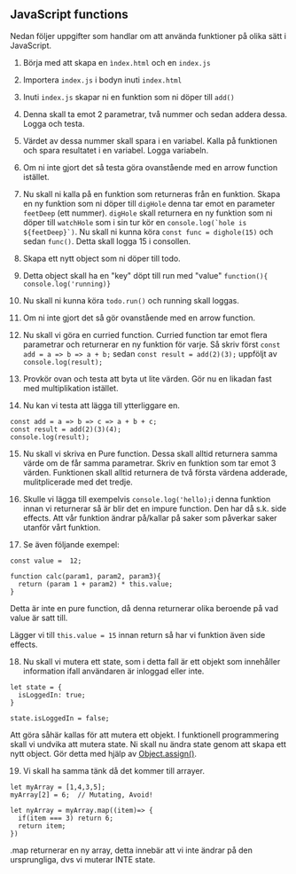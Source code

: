 ## JavaScript functions

Nedan följer uppgifter som handlar om att använda funktioner på olika sätt i JavaScript.

1. Börja med att skapa en ```ìndex.html``` och en ```index.js```

1. Importera ```index.js``` i bodyn inuti ```index.html```

1. Inuti ```index.js``` skapar ni en funktion som ni döper till ```add()```

1. Denna skall ta emot 2 parametrar, två nummer och sedan addera dessa. Logga och testa.

1. Värdet av dessa nummer skall spara i en variabel. Kalla på funktionen och spara resultatet i en variabel. Logga variabeln.

1. Om ni inte gjort det så testa göra ovanstående med en arrow function istället.

1. Nu skall ni kalla på en funktion som returneras från en funktion. Skapa en ny funktion som ni döper till ```digHole``` denna tar emot en parameter ```feetDeep``` (ett nummer). ```digHole``` skall returnera en ny funktion som ni döper till ```watchHole``` som i sin tur kör en ```console.log(`hole is ${feetDeep}`)```. Nu skall ni kunna köra ```const func = dighole(15)``` och sedan ```func()```. Detta skall logga 15 i consollen.

1. Skapa ett nytt object som ni döper till todo.

1. Detta object skall ha en "key" döpt till run med "value" ```function(){ console.log('running)}```

1. Nu skall ni kunna köra ```todo.run()``` och running skall loggas.

1. Om ni inte gjort det så gör ovanstående med en arrow function.

1. Nu skall vi göra en curried function. Curried function tar emot flera parametrar och returnerar en ny funktion för varje. Så skriv först ```const add = a => b => a + b;``` sedan ```const result = add(2)(3);``` uppföljt av ```console.log(result);```

1. Provkör ovan och testa att byta ut lite värden. Gör nu en likadan fast med multiplikation istället.

1. Nu kan vi testa att lägga till ytterliggare en.
```
const add = a => b => c => a + b + c;
const result = add(2)(3)(4);
console.log(result);
```

15. Nu skall vi skriva en Pure function. Dessa skall alltid returnera samma värde om de får samma parametrar. Skriv en funktion som tar emot 3 värden. Funktionen skall alltid returnera de två första värdena adderade, mulitplicerade med det tredje.

16. Skulle vi lägga till exempelvis ```console.log('hello);```i denna funktion innan vi returnerar så är blir det en impure function. Den har då s.k. side effects. Att vår funktion ändrar på/kallar på saker som påverkar saker utanför vårt funktion.

17. Se även följande exempel:
```
const value =  12;

function calc(param1, param2, param3){
  return (param 1 + param2) * this.value;
}
```

Detta är inte en pure function, då denna returnerar olika beroende på vad value är satt till.

Lägger vi till ```this.value = 15``` innan return så har vi funktion även side effects.

18. Nu skall vi mutera ett state, som i detta fall är ett objekt som innehåller information ifall användaren är inloggad eller inte.
```
let state = {
  isLoggedIn: true;
}

state.isLoggedIn = false;
```

Att göra såhär kallas för att mutera ett objekt. I funktionell programmering skall vi undvika att mutera state. Ni skall nu ändra state genom att skapa ett nytt object. Gör detta med hjälp av [Object.assign()](https://developer.mozilla.org/en-US/docs/Web/JavaScript/Reference/Global_Objects/Object/assign).

19. Vi skall ha samma tänk då det kommer till arrayer.

```
let myArray = [1,4,3,5];
myArray[2] = 6;  // Mutating, Avoid!

let nyArray = myArray.map((item)=> {
  if(item === 3) return 6;
  return item;
})
```

.map returnerar en ny array, detta innebär att vi inte ändrar på den ursprungliga, dvs vi muterar INTE state.
